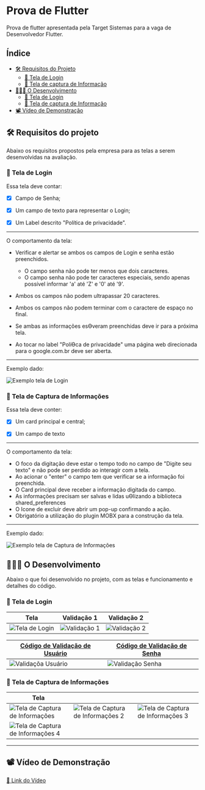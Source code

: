 # Prova de Flutter
Prova de flutter apresentada pela Target Sistemas para a vaga de Desenvolvedor Flutter.

## Índice

- [🛠️ Requisitos do Projeto](#%EF%B8%8F-requisitos-do-projeto)
    - [📱 Tela de Login](#-tela-de-login)
    - [📱 Tela de captura de Informação](#-tela-de-captura-de-informações)
- [🧑🏻‍💻 O Desenvolvimento](#-o-desenvolvimento)
    - [📱 Tela de Login](#-tela-de-login-1)
    - [📱 Tela de captura de Informação](#-tela-de-captura-de-informações-1)
- [📽️ Vídeo de Demonstração](#-vídeo-de-demonstração)


## 🛠️ Requisitos do projeto
Abaixo os requisitos propostos pela empresa para as telas a serem desenvolvidas na avaliação.

### 📱 Tela de Login

Essa tela deve contar:

- [x] Campo de Senha;

- [x] Um campo de texto para representar o Login;

- [x] Um Label descrito "Política de privacidade".

---
O comportamento da tela:
- Verificar e alertar se ambos os campos de Login e senha estão preenchidos.
    - O campo senha não pode ter menos que dois caracteres.
    - O campo senha não pode ter caracteres especiais, sendo apenas possível informar 'a' até 'Z' e '0' até '9'.

- Ambos os campos não podem ultrapassar 20 caracteres.
- Ambos os campos não podem terminar com o caractere de espaço no final.
- Se ambas as informações esƟveram preenchidas deve ir para a próxima tela.
- Ao tocar no label "PolíƟca de privacidade" uma página web direcionada para o google.com.br deve ser aberta. 
---
Exemplo dado:

![Exemplo tela de Login](https://github.com/matheusrmatias/provaflutter-Target-Sistemas/assets/115509118/ce7fc357-5fde-4fd6-ac4f-02d4e16c175d)

### 📱 Tela de Captura de Informações
Essa tela deve conter:

- [x] Um card principal e central;

- [x] Um campo de texto 

---

O comportamento da tela:
- O foco da digitação deve estar o tempo todo no campo de "Digite seu texto" e não pode ser perdido ao interagir com a tela.
- Ao acionar o "enter" o campo tem que verificar se a informação foi preenchida.
- O Card principal deve receber a informação digitada do campo.
- As informações precisam ser salvas e lidas uƟlizando a biblioteca shared_preferences
- O Icone de excluir deve abrir um pop-up confirmando a ação.
- Obrigatório a utilização do plugin MOBX para a construção da tela. 

---

Exemplo dado:

![Exemplo tela de Captura de Informações](https://github.com/matheusrmatias/provaflutter-Target-Sistemas/assets/115509118/737daae2-7888-4017-a7f3-25227b2f910f)

## 🧑🏻‍💻 O Desenvolvimento
Abaixo o que foi desenvolvido no projeto, com as telas e funcionamento e detalhes do código.
### 📱 Tela de Login

| Tela | Validação 1 | Validação 2 |
| --- | --- | --- |
| ![Tela de Login](https://github.com/matheusrmatias/provaflutter-Target-Sistemas/assets/115509118/1cb80ede-bf48-43dd-adfb-917b8a813c8b) | ![Validação 1](https://github.com/matheusrmatias/provaflutter-Target-Sistemas/assets/115509118/16cb9143-65af-4ad5-bbd6-4293030d9ddd) | ![Validação 2](https://github.com/matheusrmatias/provaflutter-Target-Sistemas/assets/115509118/8c245717-d53c-4fc5-acd5-20f4adf70050) |

| [Código de Validação de Usuário](https://github.com/matheusrmatias/provaflutter-Target-Sistemas/blob/main/lib/src/screens/login_page.dart) | [Código de Validação de Senha](https://github.com/matheusrmatias/provaflutter-Target-Sistemas/blob/main/lib/src/screens/login_page.dart) |
| --- | --- |
| ![Validaçõa Usuário](https://github.com/matheusrmatias/provaflutter-Target-Sistemas/assets/115509118/e4575b7b-a9aa-4c4b-86d7-4ade8a3e360a) | ![Validação Senha](https://github.com/matheusrmatias/provaflutter-Target-Sistemas/assets/115509118/dc3e3527-9686-44e6-b9f1-eeef9f2fb29a) |

### 📱 Tela de Captura de Informações

| Tela |  |  |
| --- | --- | --- |
| ![Tela de Captura de Informações](https://github.com/matheusrmatias/provaflutter-Target-Sistemas/assets/115509118/0d3e5154-550b-473a-90c0-5036ec78257f) | ![Tela de Captura de Informações 2](https://github.com/matheusrmatias/provaflutter-Target-Sistemas/assets/115509118/4964dd72-f974-49c2-ac3e-904d58a25e1b) | ![Tela de Captura de Informações 3](https://github.com/matheusrmatias/provaflutter-Target-Sistemas/assets/115509118/c8041885-c4e0-4296-b968-2b5f6113da6d) |
| ![Tela de Captura de Informações 4](https://github.com/matheusrmatias/provaflutter-Target-Sistemas/assets/115509118/5f160f92-36c2-40e3-bfa9-50544ec5fbd2) |  |  |

---

## 📽️ Vídeo de Demonstração
[🔗 Link do Vídeo](https://github.com/matheusrmatias/provaflutter-Target-Sistemas/assets/115509118/ceb7720c-970c-49c4-bf86-91f9228d096c)